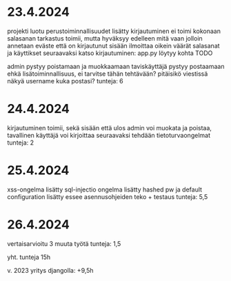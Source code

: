 # 23.4.2024
projekti luotu
perustoiminnallisuudet lisätty
kirjautuminen ei toimi kokonaan
salasanan tarkastus toimii, mutta hyväksyy edelleen mitä vaan jolloin annetaan eväste että on kirjautunut sisään
ilmoittaa oikein väärät salasanat ja käyttikset
seuraavaksi katso kirjautuminen: app.py löytyy kohta TODO

admin pystyy poistamaan ja muokkaamaan
taviskäyttäjä pystyy postaamaan
ehkä lisätoiminnallisuus, ei tarvitse tähän tehtävään? pitäisikö viestissä näkyä username kuka postasi?
tunteja: 6

# 24.4.2024
kirjautuminen toimii, sekä sisään että ulos
admin voi muokata ja poistaa, tavallinen käyttäjä voi kirjoittaa
seuraavaksi tehdään tietoturvaongelmat
tunteja: 2

# 25.4.2024
xss-ongelma lisätty
sql-injectio ongelma lisätty
hashed pw ja default configuration lisätty
essee
asennusohjeiden teko + testaus
tunteja: 5,5

# 26.4.2024
vertaisarvioitu 3 muuta työtä
tunteja: 1,5

yht. tunteja 15h

v. 2023 yritys djangolla: +9,5h
